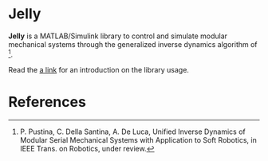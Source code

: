 Jelly
=======

**Jelly** is a MATLAB/Simulink library to control and simulate modular mechanical systems through the generalized inverse dynamics algorithm of [^1]. 

Read the [a link](https://piepustina.github.io/Jelly/index.html) for an introduction on the library usage.

# References
[^1]: P. Pustina, C. Della Santina, A. De Luca, Unified Inverse Dynamics of Modular Serial Mechanical Systems with Application to Soft Robotics, in IEEE Trans. on Robotics, under review.
